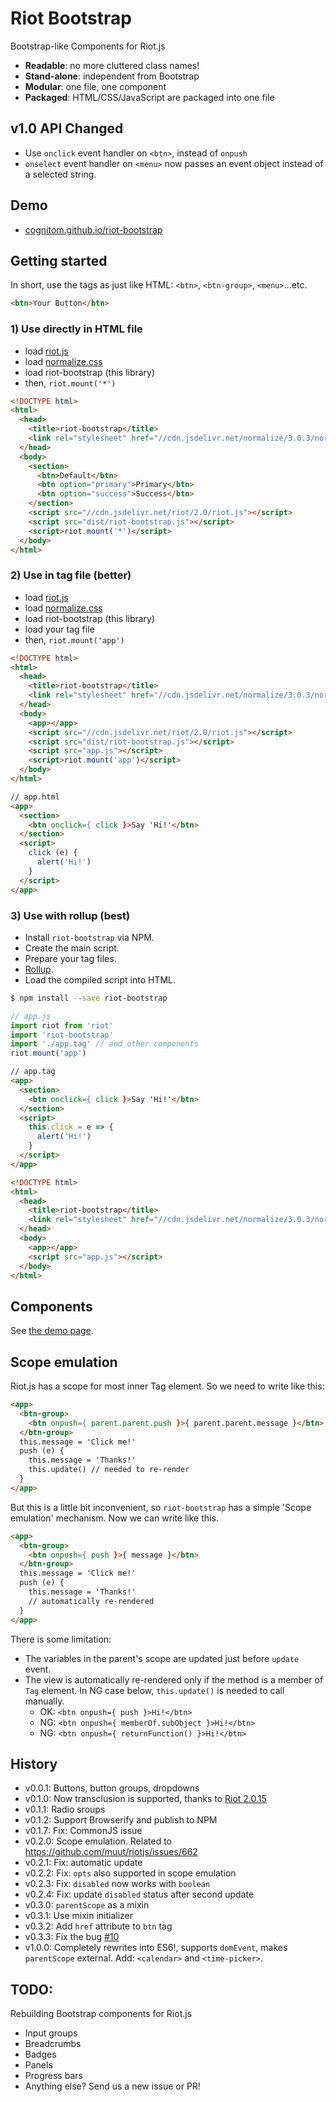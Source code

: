 # Riot Bootstrap

Bootstrap-like Components for Riot.js

- **Readable**: no more cluttered class names!
- **Stand-alone**: independent from Bootstrap
- **Modular**: one file, one component
- **Packaged**: HTML/CSS/JavaScript are packaged into one file

## v1.0 API Changed

- Use `onclick` event handler on `<btn>`, instead of `onpush`
- `onselect` event handler on `<menu>` now passes an event object instead of a selected string.

## Demo

- [cognitom.github.io/riot-bootstrap](http://cognitom.github.io/riot-bootstrap)

## Getting started

In short, use the tags as just like HTML: `<btn>`, `<btn-group>`, `<menu>`...etc.

```html
<btn>Your Button</btn>
```

### 1) Use directly in HTML file

- load [riot.js](https://muut.com/riotjs/)
- load [normalize.css](http://necolas.github.io/normalize.css/)
- load riot-bootstrap (this library)
- then, `riot.mount('*')`

```html
<!DOCTYPE html>
<html>
  <head>
    <title>riot-bootstrap</title>
    <link rel="stylesheet" href="//cdn.jsdelivr.net/normalize/3.0.3/normalize.css">
  </head>
  <body>
    <section>
      <btn>Default</btn>
      <btn option="primary">Primary</btn>
      <btn option="success">Success</btn>
    </section>
    <script src="//cdn.jsdelivr.net/riot/2.0/riot.js"></script>
    <script src="dist/riot-bootstrap.js"></script>
    <script>riot.mount('*')</script>
  </body>
</html>
```

### 2) Use in tag file (better)

- load [riot.js](https://muut.com/riotjs/)
- load [normalize.css](http://necolas.github.io/normalize.css/)
- load riot-bootstrap (this library)
- load your tag file
- then, `riot.mount('app')`

```html
<!DOCTYPE html>
<html>
  <head>
    <title>riot-bootstrap</title>
    <link rel="stylesheet" href="//cdn.jsdelivr.net/normalize/3.0.3/normalize.css">
  </head>
  <body>
    <app></app>
    <script src="//cdn.jsdelivr.net/riot/2.0/riot.js"></script>
    <script src="dist/riot-bootstrap.js"></script>
    <script src="app.js"></script>
    <script>riot.mount('app')</script>
  </body>
</html>
```

```html
// app.html
<app>
  <section>
    <btn onclick={ click }>Say 'Hi!'</btn>
  </section>
  <script>
    click (e) {
      alert('Hi!')
    }
  </script>
</app>
```

### 3) Use with rollup (best)

- Install `riot-bootstrap` via NPM.
- Create the main script.
- Prepare your tag files.
- [Rollup](http://rollupjs.org/).
- Load the compiled script into HTML.

```bash
$ npm install --save riot-bootstrap
```

```javascript
// app.js
import riot from 'riot'
import 'riot-bootstrap'
import './app.tag' // and other components
riot.mount('app')
```

```html
// app.tag
<app>
  <section>
    <btn onclick={ click }>Say 'Hi!'</btn>
  </section>
  <script>
    this.click = e => {
      alert('Hi!')
    }
  </script>
</app>
```

```html
<!DOCTYPE html>
<html>
  <head>
    <title>riot-bootstrap</title>
    <link rel="stylesheet" href="//cdn.jsdelivr.net/normalize/3.0.3/normalize.css">
  </head>
  <body>
    <app></app>
    <script src="app.js"></script>
  </body>
</html>
```


## Components

See [the demo page](http://cognitom.github.io/riot-bootstrap).


## Scope emulation

Riot.js has a scope for most inner Tag element. So we need to write like this:

```html
<app>
  <btn-group>
    <btn onpush={ parent.parent.push }>{ parent.parent.message }</btn>
  </btn-group>
  this.message = 'Click me!'
  push (e) {
    this.message = 'Thanks!'
    this.update() // needed to re-render
  }
</app>
```

But this is a little bit inconvenient, so `riot-bootstrap` has a simple 'Scope emulation' mechanism. Now we can write like this.

```html
<app>
  <btn-group>
    <btn onpush={ push }>{ message }</btn>
  </btn-group>
  this.message = 'Click me!'
  push (e) {
    this.message = 'Thanks!'
    // automatically re-rendered
  }
</app>
```

There is some limitation:

- The variables in the parent's scope are updated just before `update` event.
- The view is automatically re-rendered only if the method is a member of `Tag` element. In NG case below, `this.update()` is needed to call manually.
    - OK: `<btn onpush={ push }>Hi!</btn>`
    - NG: `<btn onpush={ memberOf.subObject }>Hi!</btn>`
    - NG: `<btn onpush={ returnFunction() }>Hi!</btn>`

## History

- v0.0.1: Buttons, button groups, dropdowns
- v0.1.0: Now transclusion is supported, thanks to [Riot 2.0.15](https://muut.com/riotjs/release-notes.html#2-0-15-em-apr-23-2015-em-)
- v0.1.1: Radio sroups
- v0.1.2: Support Browserify and publish to NPM
- v0.1.7: Fix: CommonJS issue
- v0.2.0: Scope emulation. Related to https://github.com/muut/riotjs/issues/662
- v0.2.1: Fix: automatic update
- v0.2.2: Fix: `opts` also supported in scope emulation
- v0.2.3: Fix: `disabled` now works with `boolean`
- v0.2.4: Fix: update `disabled` status after second update
- v0.3.0: `parentScope` as a mixin
- v0.3.1: Use mixin initializer
- v0.3.2: Add `href` attribute to `btn` tag
- v0.3.3: Fix the bug [#10](https://github.com/cognitom/riot-bootstrap/issues/10)
- v1.0.0: Completely rewrites into ES6!, supports `domEvent`, makes `parentScope` external. Add: `<calendar>` and `<time-picker>`.

## TODO:

Rebuilding Bootstrap components for Riot.js

- Input groups
- Breadcrumbs
- Badges
- Panels
- Progress bars
- Anything else? Send us a new issue or PR!
